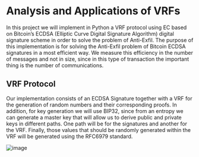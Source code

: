 # Analysis and Applications of VRFs
In this project we will implement in Python a VRF protocol using EC based on Bitcoin’s ECDSA (Elliptic Curve Digital Signature Algorithm) digital signature scheme 
in order to solve the problem of Anti-Exfil. The purpose of this implementation is for solving the Anti-Exfil problem of Bitcoin ECDSA signatures in a most efficient way. We measure this efficiency in the number of messages and not in size, since in this type of transaction the important thing is the number of communications.

## VRF Protocol
Our implementation consists of an ECDSA Signature together with a VRF for the generation of random numbers and their corresponding proofs. In addition, for key generation we will use BIP32, since from an entropy we can generate a master key that will allow us to derive public and private keys in different paths. One path will be for the signatures and another for the VRF. Finally, those values that should be randomly generated within the VRF will be generated using the RFC6979 standard.

![image](https://user-images.githubusercontent.com/100357161/217018552-70f97f57-d16b-44bb-a473-a9539c97c13e.png)
